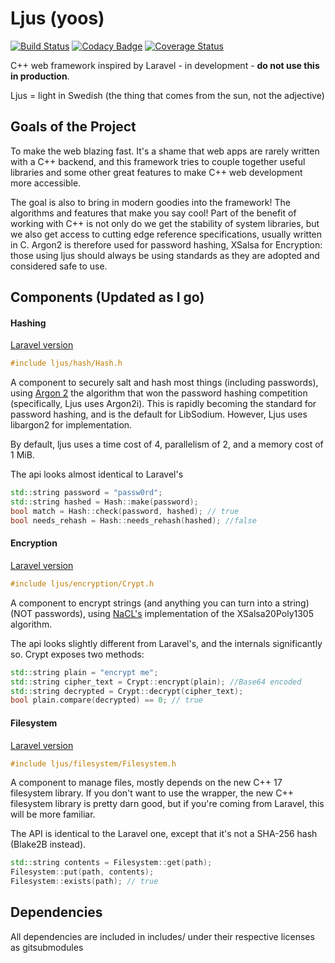# Ljus (yoos)
[![Build Status](https://travis-ci.org/ErikPartridge/ljus.svg?branch=master)](https://travis-ci.org/ErikPartridge/ljus)
[![Codacy Badge](https://api.codacy.com/project/badge/Grade/9cadf04aee3f4f608796e96cf3bc3e31)](https://www.codacy.com/app/erikdevelopments/ljus?utm_source=github.com&amp;utm_medium=referral&amp;utm_content=ErikPartridge/ljus&amp;utm_campaign=Badge_Grade)
[![Coverage Status](https://coveralls.io/repos/github/ErikPartridge/ljus/badge.svg?branch=master)](https://coveralls.io/github/ErikPartridge/ljus?branch=master)


C++ web framework inspired by Laravel - in development - **do not use this in production**.

Ljus = light in Swedish (the thing that comes from the sun, not the adjective)

## Goals of the Project

To make the web blazing fast. It's a shame that web apps are rarely written with a C++ backend, and this framework tries to couple together useful libraries and some other great features to make C++ web development more accessible. 

The goal is also to bring in modern goodies into the framework! The algorithms and features that make you say cool! Part of the benefit of working with C++ is not only do we get the stability of system libraries, but we also get access to cutting edge reference specifications, usually written in C. Argon2 is therefore used for password hashing, XSalsa for Encryption: those using ljus should always be using standards as they are adopted and considered safe to use.

## Components (Updated as I go)

#### Hashing 

[Laravel version](https://laravel.com/docs/5.5/hashing)

```c++
#include ljus/hash/Hash.h
```
A component to securely salt and hash most things (including passwords), using [Argon 2](https://P-H-C/phc-winner-argon2) the algorithm that won the password hashing competition (specifically, Ljus uses Argon2i). This is rapidly becoming the standard for password hashing, and is the default for LibSodium. However, Ljus uses libargon2 for implementation.

By default, ljus uses a time cost of 4, parallelism of 2, and a memory cost of 1 MiB.

The api looks almost identical to Laravel's
```c++
std::string password = "passw0rd";
std::string hashed = Hash::make(password);
bool match = Hash::check(password, hashed); // true
bool needs_rehash = Hash::needs_rehash(hashed); //false
```

#### Encryption 

[Laravel version](https://laravel.com/docs/5.5/encryption)

```c++
#include ljus/encryption/Crypt.h
```
A component to encrypt strings (and anything you can turn into a string) (NOT passwords), using [NaCL's](https://nacl.cr.yp.to/) implementation of the XSalsa20Poly1305 algorithm.

The api looks slightly different from Laravel's, and the internals significantly so. Crypt exposes two methods:

```c++
std::string plain = "encrypt me";
std::string cipher_text = Crypt::encrypt(plain); //Base64 encoded
std::string decrypted = Crypt::decrypt(cipher_text);
bool plain.compare(decrypted) == 0; // true
```

#### Filesystem

[Laravel version](https://laravel.com/docs/5.5/filesystem)
```c++
#include ljus/filesystem/Filesystem.h
```

A component to manage files, mostly depends on the new C++ 17 filesystem library. If you don't want to use the wrapper, the new C++ filesystem library is pretty darn good, but if you're coming from Laravel, this will be more familiar.

The API is identical to the Laravel one, except that it's not a SHA-256 hash (Blake2B instead). 

```c++
std::string contents = Filesystem::get(path);
Filesystem::put(path, contents);
Filesystem::exists(path); // true
```

## Dependencies
All dependencies are included in includes/ under their respective licenses as gitsubmodules
